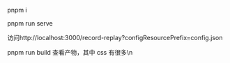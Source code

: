 pnpm i

pnpm run serve

访问http://localhost:3000/record-replay?configResourcePrefix=config.json

pnpm run build 查看产物，其中 css 有很多\n
